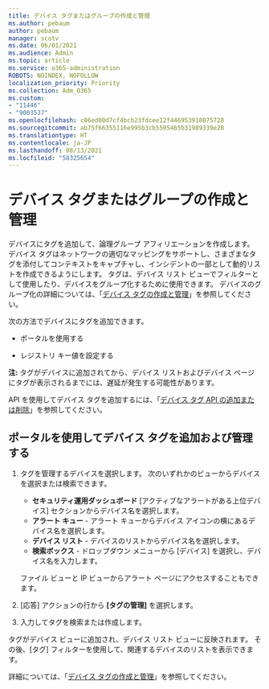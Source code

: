 ```yaml
---
title: デバイス タグまたはグループの作成と管理
ms.author: pebaum
author: pebaum
manager: scotv
ms.date: 06/01/2021
ms.audience: Admin
ms.topic: article
ms.service: o365-administration
ROBOTS: NOINDEX, NOFOLLOW
localization_priority: Priority
ms.collection: Adm_O365
ms.custom:
- "11446"
- "9003537"
ms.openlocfilehash: c06ed00d7cf4bcb23fdcee12f446953918075728
ms.sourcegitcommit: ab75f66355116e995b3cb5505465b31989339e28
ms.translationtype: HT
ms.contentlocale: ja-JP
ms.lasthandoff: 08/13/2021
ms.locfileid: "58325654"
---
```

# <a name="create-and-manage-device-tags-or-groups"></a>デバイス タグまたはグループの作成と管理

デバイスにタグを追加して、論理グループ アフィリエーションを作成します。 デバイス タグはネットワークの適切なマッピングをサポートし、さまざまなタグを添付してコンテキストをキャプチャし、インシデントの一部として動的リストを作成できるようにします。 タグは、デバイス リスト ビューでフィルターとして使用したり、デバイスをグループ化するために使用できます。 デバイスのグループ化の詳細については、「[デバイス タグの作成と管理](https://docs.microsoft.com/microsoft-365/security/defender-endpoint/machine-tags)」を参照してください。

次の方法でデバイスにタグを追加できます。

- ポータルを使用する

- レジストリ キー値を設定する
 
**注:** タグがデバイスに追加されてから、デバイス リストおよびデバイス ページにタグが表示されるまでには、遅延が発生する可能性があります。

API を使用してデバイス タグを追加するには、「[デバイス タグ API の追加または削除](https://docs.microsoft.com/microsoft-365/security/defender-endpoint/add-or-remove-machine-tags)」を参照してください。

## <a name="add-and-manage-device-tags-using-the-portal"></a>ポータルを使用してデバイス タグを追加および管理する

1. タグを管理するデバイスを選択します。 次のいずれかのビューからデバイスを選択または検索できます。

    - **セキュリティ運用ダッシュボード** [アクティブなアラートがある上位デバイス] セクションからデバイス名を選択します。
    - **アラート キュー** - アラート キューからデバイス アイコンの横にあるデバイス名を選択します。
    - **デバイス リスト** - デバイスのリストからデバイス名を選択します。
    - **検索ボックス** - ドロップダウン メニューから [デバイス] を選択し、デバイス名を入力します。

    ファイル ビューと IP ビューからアラート ページにアクセスすることもできます。

1. [応答] アクションの行から **[タグの管理]** を選択します。

1. 入力してタグを検索または作成します。

タグがデバイス ビューに追加され、デバイス リスト ビューに反映されます。 その後、[タグ] フィルターを使用して、関連するデバイスのリストを表示できます。

詳細については、「[デバイス タグの作成と管理](https://docs.microsoft.com/microsoft-365/security/defender-endpoint/machine-tags)」を参照してください。